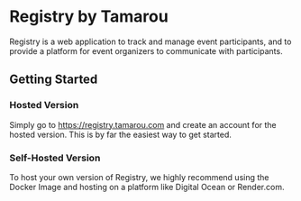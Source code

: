 # Registry by Tamarou

Registry is a web application to track and manage event participants, and to
provide a platform for event organizers to communicate with participants.

## Getting Started

### Hosted Version

Simply go to https://registry.tamarou.com and create an account for the hosted
version. This is by far the easiest way to get started.

### Self-Hosted Version

To host your own version of Registry, we highly recommend using the Docker
Image and hosting on a platform like Digital Ocean or Render.com.
